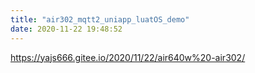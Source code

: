 ```yaml
---
title: "air302_mqtt2_uniapp_luatOS_demo"
date: 2020-11-22 19:48:52
---
```


<p><a href="https://yajs666.gitee.io/2020/11/22/air640w%20-air302/" target="">https://yajs666.gitee.io/2020/11/22/air640w%20-air302/</a></p>
